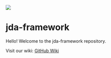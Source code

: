 [![](https://jitpack.io/v/mluizaa00/jda-framework.svg)](https://jitpack.io/#mluizaa00/jda-framework)
# jda-framework

Hello! Welcome to the jda-framework repository.

Visit our wiki: [GitHub Wiki](https://github.com/mluizaa00/jda-framework/wiki)
